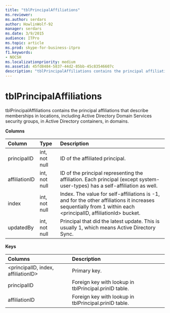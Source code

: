 ```yaml
---
title: "tblPrincipalAffiliations"
ms.reviewer: 
ms.author: serdars
author: HowlinWolf-92
manager: serdars
ms.date: 3/9/2015
audience: ITPro
ms.topic: article
ms.prod: skype-for-business-itpro
f1.keywords:
- NOCSH
ms.localizationpriority: medium
ms.assetid: 45fd8484-5837-44d2-85bb-45c83546607c
description: "tblPrincipalAffiliations contains the principal affiliations that describe memberships in locations, including Active Directory Domain Services security groups, in Active Directory containers, in domains."
---
```


# tblPrincipalAffiliations
 
tblPrincipalAffiliations contains the principal affiliations that describe memberships in locations, including Active Directory Domain Services security groups, in Active Directory containers, in domains.
  
**Columns**

|**Column**|**Type**|**Description**|
|:-----|:-----|:-----|
|principalID  <br/> |int, not null  <br/> |ID of the affiliated principal.  <br/> |
|affiliationID  <br/> |int, not null  <br/> |ID of the principal representing the affiliation. Each principal (except system-user-types) has a self-affiliation as well.  <br/> |
|index  <br/> |int, not null  <br/> |Index. The value for self-affiliations is -1, and for the other affiliations it increases sequentially from 1 within each \<principalID, affiliationId\> bucket.  <br/> |
|updatedBy  <br/> |int, not null  <br/> |Principal that did the latest update. This is usually 1, which means Active Directory Sync.  <br/> |
   
**Keys**

|**Columns**|**Description**|
|:-----|:-----|
|\<principalID, index, affiliationID\>  <br/> |Primary key.  <br/> |
|principalID  <br/> |Foreign key with lookup in tblPrincipal.prinID table.  <br/> |
|affiliationID  <br/> |Foreign key with lookup in tblPrincipal.prinID table.  <br/> |
   

